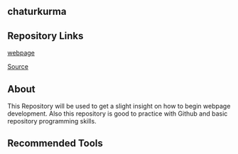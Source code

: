## chaturkurma

## Repository Links

[webpage](https://github.com/chaturkurma/chaturkurma/edit/master/README.md)

[Source](https://github.com/chaturkurma/chaturkurma/blob/master/README.md)


## About

This Repository will be used to get a slight insight on how to begin webpage development. Also this repository is good to practice with Github and basic repository programming skills.


## Recommended Tools

